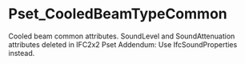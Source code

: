 # Pset_CooledBeamTypeCommon

Cooled beam common attributes.
SoundLevel and SoundAttenuation attributes deleted in IFC2x2 Pset Addendum: Use IfcSoundProperties instead.

